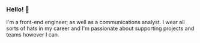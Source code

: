 ### Hello! 🌁

I'm a front-end engineer, as well as a communications analyst. I wear all sorts of hats in my career and I'm passionate about supporting projects and teams however I can. 
